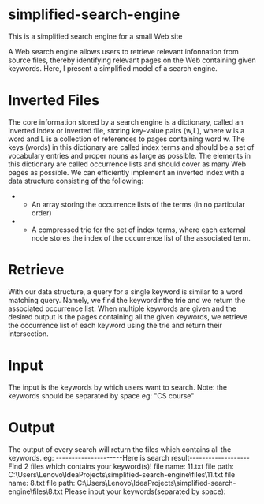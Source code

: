 # simplified-search-engine
This is a simplified search engine for a small Web site

A Web search engine allows users to retrieve relevant infonnation from source files, thereby identifying relevant pages on the Web containing given keywords. Here, I present a simplified model of a search engine.
# Inverted Files
The core information stored by a search engine is a dictionary, called an inverted index or inverted file, storing key-value pairs (w,L), where w is a word and L is a collection of references to pages containing word w. The keys (words) in this dictionary are called index terms and should be a set of vocabulary entries and proper nouns as large as possible. The elements in this dictionary are called occurrence lists and should cover as many Web pages as possible.
We can efficiently implement an inverted index with a data structure consisting
of the following:
- * An array storing the occurrence lists of the terms (in no particular order)
- * A compressed trie for the set of index terms, where each external node stores the index of the occurrence list of the associated term.
# Retrieve
With our data structure, a query for a single keyword is similar to a word matching query. Namely, we find the keywordinthe trie and we return the associated occurrence list.
When multiple keywords are given and the desired output is the pages containing all the given keywords, we retrieve the occurrence list of each keyword using the trie and return their intersection.
# Input
The input is the keywords by which users want to search.
Note: the keywords should be separated by space
eg: "CS course"
# Output
The output of every search will return the files which contains all the keywords.
eg: 
---------------------Here is search result-------------------
Find 2 files which contains your keyword(s)!
file name: 11.txt      file path: C:\Users\Lenovo\IdeaProjects\simplified-search-engine\files\11.txt
file name: 8.txt      file path: C:\Users\Lenovo\IdeaProjects\simplified-search-engine\files\8.txt
Please input your keywords(separated by space): 

